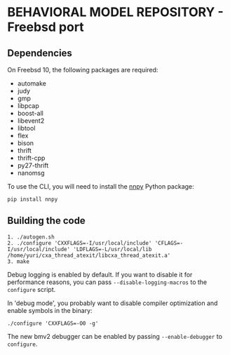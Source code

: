 # BEHAVIORAL MODEL REPOSITORY - Freebsd port

## Dependencies

On Freebsd 10, the following packages are required:

- automake
- judy
- gmp
- libpcap
- boost-all
- libevent2
- libtool
- flex
- bison
- thrift
- thrift-cpp
- py27-thrift
- nanomsg

To use the CLI, you will need to install the
[nnpy](https://github.com/nanomsg/nnpy) Python package:

    pip install nnpy


## Building the code

    1. ./autogen.sh
    2. ./configure 'CXXFLAGS=-I/usr/local/include' 'CFLAGS=-I/usr/local/include' 'LDFLAGS=-L/usr/local/lib /home/yuri/cxa_thread_atexit/libcxa_thread_atexit.a'
    3. make

Debug logging is enabled by default. If you want to disable it for performance
reasons, you can pass `--disable-logging-macros` to the `configure` script.

In 'debug mode', you probably want to disable compiler optimization and enable
symbols in the binary:

    ./configure 'CXXFLAGS=-O0 -g'

The new bmv2 debugger can be enabled by passing `--enable-debugger` to
`configure`.

